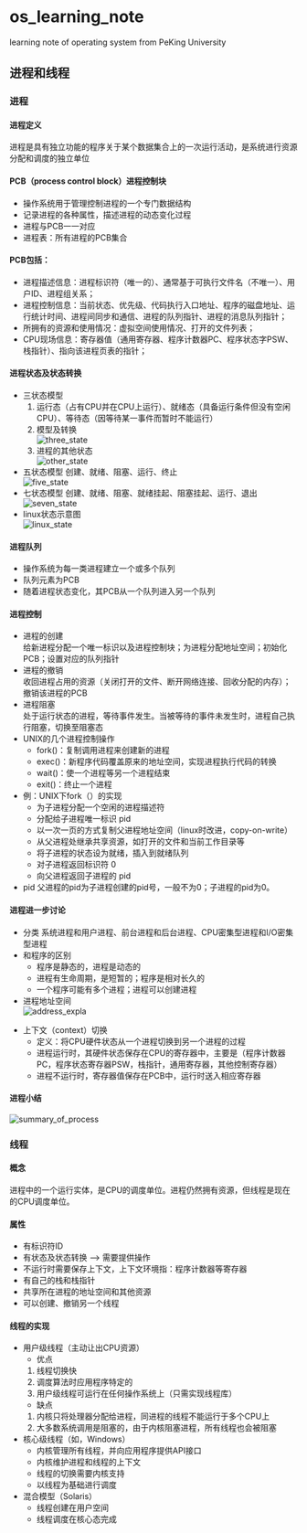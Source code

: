 # os_learning_note
learning note of operating system from PeKing University
## 进程和线程
### 进程

#### 进程定义
进程是具有独立功能的程序关于某个数据集合上的一次运行活动，是系统进行资源分配和调度的独立单位<br>
#### PCB（process control block）进程控制块
- 操作系统用于管理控制进程的一个专门数据结构
- 记录进程的各种属性，描述进程的动态变化过程
- 进程与PCB一一对应
- 进程表：所有进程的PCB集合
#### PCB包括：<br>
- 进程描述信息：进程标识符（唯一的）、通常基于可执行文件名（不唯一）、用户ID、进程组关系；
- 进程控制信息：当前状态、优先级、代码执行入口地址、程序的磁盘地址、运行统计时间、进程间同步和通信、进程的队列指针、进程的消息队列指针；
- 所拥有的资源和使用情况：虚拟空间使用情况、打开的文件列表；
- CPU现场信息：寄存器值（通用寄存器、程序计数器PC、程序状态字PSW、栈指针）、指向该进程页表的指针；
#### 进程状态及状态转换<br>
- 三状态模型
    1. 运行态（占有CPU并在CPU上运行）、就绪态（具备运行条件但没有空闲CPU）、等待态（因等待某一事件而暂时不能运行）
    2. 模型及转换<br>
    ![three_state](https://github.com/sjtujw/os_learning_note/raw/master/img/three_state.jpg)
    3. 进程的其他状态<br>
    ![other_state](https://github.com/sjtujw/os_learning_note/raw/master/img/other_state.jpg)
- 五状态模型
    创建、就绪、阻塞、运行、终止<br>
    ![five_state](https://github.com/sjtujw/os_learning_note/raw/master/img/five_state.jpg)
- 七状态模型
    创建、就绪、阻塞、就绪挂起、阻塞挂起、运行、退出<br>
    ![seven_state](https://github.com/sjtujw/os_learning_note/raw/master/img/seven_state.jpg)
- linux状态示意图<br>
![linux_state](https://github.com/sjtujw/os_learning_note/raw/master/img/linux_state.jpg)
#### 进程队列
- 操作系统为每一类进程建立一个或多个队列
- 队列元素为PCB
- 随着进程状态变化，其PCB从一个队列进入另一个队列
#### 进程控制
- 进程的创建<br>
给新进程分配一个唯一标识以及进程控制块；为进程分配地址空间；初始化PCB；设置对应的队列指针
- 进程的撤销<br>
收回进程占用的资源（关闭打开的文件、断开网络连接、回收分配的内存）；撤销该进程的PCB
- 进程阻塞<br>
处于运行状态的进程，等待事件发生。当被等待的事件未发生时，进程自己执行阻塞，切换至阻塞态
- UNIX的几个进程控制操作
    - fork()：复制调用进程来创建新的进程
    - exec()：新程序代码覆盖原来的地址空间，实现进程执行代码的转换
    - wait()：使一个进程等另一个进程结束
    - exit()：终止一个进程
- 例：UNIX下fork（）的实现
    - 为子进程分配一个空闲的进程描述符
    - 分配给子进程唯一标识 pid
    - 以一次一页的方式复制父进程地址空间（linux时改进，copy-on-write）
    - 从父进程处继承共享资源，如打开的文件和当前工作目录等
    - 将子进程的状态设为就绪，插入到就绪队列
    - 对子进程返回标识符 0
    - 向父进程返回子进程的 pid
- pid
    父进程的pid为子进程创建的pid号，一般不为0；子进程的pid为0。
#### 进程进一步讨论
- 分类
    系统进程和用户进程、前台进程和后台进程、CPU密集型进程和I/O密集型进程
- 和程序的区别
    - 程序是静态的，进程是动态的
    - 进程有生命周期，是短暂的；程序是相对长久的
    - 一个程序可能有多个进程；进程可以创建进程
- 进程地址空间<br>
    ![address_expla](https://github.com/sjtujw/os_learning_note/raw/master/img/address_expla.jpg)
* 上下文（context）切换
    - 定义：将CPU硬件状态从一个进程切换到另一个进程的过程
    - 进程运行时，其硬件状态保存在CPU的寄存器中，主要是（程序计数器PC，程序状态寄存器PSW，栈指针，通用寄存器，其他控制寄存器）
    - 进程不运行时，寄存器值保存在PCB中，运行时送入相应寄存器
#### 进程小结
![summary_of_process](https://github.com/sjtujw/os_learning_note/raw/master/img/address_expla.jpg)
### 线程
#### 概念
进程中的一个运行实体，是CPU的调度单位。进程仍然拥有资源，但线程是现在的CPU调度单位。
#### 属性
* 有标识符ID
* 有状态及状态转换 ——> 需要提供操作
* 不运行时需要保存上下文，上下文环境指：程序计数器等寄存器
* 有自己的栈和栈指针
* 共享所在进程的地址空间和其他资源
* 可以创建、撤销另一个线程
#### 线程的实现
* 用户级线程（主动让出CPU资源）
    - 优点
    1. 线程切换快
    2. 调度算法时应用程序特定的
    3. 用户级线程可运行在任何操作系统上（只需实现线程库）
    - 缺点
    1. 内核只将处理器分配给进程，同进程的线程不能运行于多个CPU上
    2. 大多数系统调用是阻塞的，由于内核阻塞进程，所有线程也会被阻塞
* 核心级线程（如，Windows）
    - 内核管理所有线程，并向应用程序提供API接口
    - 内核维护进程和线程的上下文
    - 线程的切换需要内核支持
    - 以线程为基础进行调度
* 混合模型（Solaris）
    - 线程创建在用户空间
    - 线程调度在核心态完成
    


